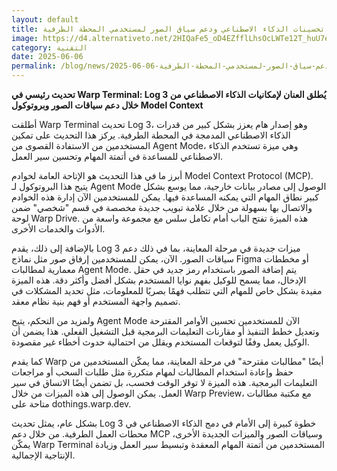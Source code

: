```yaml
---
layout: default
title: وارب سجل 3 تحسينات الذكاء الاصطناعي ودعم سياق الصور لمستخدمي المحطة الطرفية
image: https://d4.alternativeto.net/2HIQaFe5_oD4EZfflLhsOcLWTe12T_huU7eHyT38xJU/rs:fill:1520:760:0/g:ce:0:0/YWJzOi8vZGlzdC9jb250ZW50LzE3NDkxNjE5MTg2OTQucG5n.png
category: التقنية
date: 2025-06-06
permalink: /blog/news/2025-06-06-وارب-سجل-3-تحسينات-الذكاء-الاصطناعي-ودعم-سياق-الصور-لمستخدمي-المحطة-الطرفية/
---
```


**تحديث رئيسي في Warp Terminal: Log 3 يُطلق العنان لإمكانيات الذكاء الاصطناعي من خلال دعم سياقات الصور وبروتوكول Model Context**

أطلقت Warp Terminal تحديث Log 3، وهو إصدار هام يعزز بشكل كبير من قدرات الذكاء الاصطناعي المدمجة في المحطة الطرفية. يركز هذا التحديث على تمكين المستخدمين من الاستفادة القصوى من Agent Mode، وهي ميزة تستخدم الذكاء الاصطناعي للمساعدة في أتمتة المهام وتحسين سير العمل.

أبرز ما في هذا التحديث هو الإتاحة العامة لخوادم Model Context Protocol (MCP). يتيح هذا البروتوكول لـ Agent Mode الوصول إلى مصادر بيانات خارجية، مما يوسع بشكل كبير نطاق المهام التي يمكنه المساعدة فيها. يمكن للمستخدمين الآن إدارة هذه الخوادم والاتصال بها بسهولة من خلال علامة تبويب جديدة مخصصة في قسم "شخصي" ضمن لوحة Warp Drive. هذه الميزة تفتح الباب أمام تكامل سلس مع مجموعة واسعة من الأدوات والخدمات الأخرى.

بالإضافة إلى ذلك، يقدم Log 3 ميزات جديدة في مرحلة المعاينة، بما في ذلك دعم سياقات الصور. الآن، يمكن للمستخدمين إرفاق صور مثل نماذج Figma أو مخططات معمارية لمطالبات Agent Mode. يتم إضافة الصور باستخدام رمز جديد في حقل الإدخال، مما يسمح للوكيل بفهم نوايا المستخدم بشكل أفضل وأكثر دقة. هذه الميزة مفيدة بشكل خاص للمهام التي تتطلب فهمًا بصريًا للمعلومات، مثل تحديد المشكلات في تصميم واجهة المستخدم أو فهم بنية نظام معقد.

ولمزيد من التحكم، يتيح Agent Mode الآن للمستخدمين تحسين الأوامر المقترحة وتعديل خطط التنفيذ أو مقارنات التعليمات البرمجية قبل التشغيل الفعلي. هذا يضمن أن الوكيل يعمل وفقًا لتوقعات المستخدم ويقلل من احتمالية حدوث أخطاء غير مقصودة.

كما يقدم Warp أيضًا "مطالبات مقترحة" في مرحلة المعاينة، مما يمكّن المستخدمين من حفظ وإعادة استخدام المطالبات لمهام متكررة مثل طلبات السحب أو مراجعات التعليمات البرمجية. هذه الميزة لا توفر الوقت فحسب، بل تضمن أيضًا الاتساق في سير العمل. يمكن الوصول إلى هذه الميزات من خلال Warp Preview، مع مكتبة مطالبات متاحة على dothings.warp.dev.

بشكل عام، يمثل تحديث Log 3 خطوة كبيرة إلى الأمام في دمج الذكاء الاصطناعي في محطات العمل الطرفية. من خلال دعم MCP وسياقات الصور والميزات الجديدة الأخرى، يمكّن Warp Terminal المستخدمين من أتمتة المهام المعقدة وتبسيط سير العمل وزيادة الإنتاجية الإجمالية.
